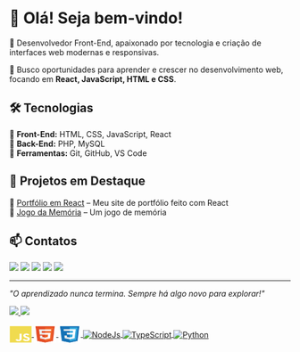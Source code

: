 # 👋 Olá! Seja bem-vindo!

🚀 Desenvolvedor Front-End, apaixonado por tecnologia e criação de interfaces web modernas e responsivas.  

🎯 Busco oportunidades para aprender e crescer no desenvolvimento web, focando em **React, JavaScript, HTML e CSS**.  

## 🛠 Tecnologias  
🔹 **Front-End:** HTML, CSS, JavaScript, React  
🔹 **Back-End:** PHP, MySQL  
🔹 **Ferramentas:** Git, GitHub, VS Code  

## 📌 Projetos em Destaque  
🔹 [Portfólio em React](https://github.com/Lancellot/react-portfolio) – Meu site de portfólio feito com React  
🔹 [Jogo da Memória](https://github.com/Lancellot/jogo-de-memoria-master) – Um jogo de memória

## 📫 Contatos  
<div> 
  <a href="https://www.linkedin.com/in/assis-pires-neto-9827a6174" target="_blank"><img src="https://img.shields.io/badge/-LinkedIn-%230077B5?style=for-the-badge&logo=linkedin&logoColor=white" target="_blank"></a>
  <a href="https://instagram.com/assis.p.n" target="_blank"><img src="https://img.shields.io/badge/-Instagram-%23E4405F?style=for-the-badge&logo=instagram&logoColor=white" target="_blank"></a> 
  <a href="https://twitter.com/Assis_P_Neto" target="_blank"><img src="https://img.shields.io/badge/X-000?style=for-the-badge&logo=x" target="_blank"></a>
  <a href = "mailto:assis.pires.netors@gmail.com"><img src="https://img.shields.io/badge/-Gmail-%23333?style=for-the-badge&logo=gmail&logoColor=white" target="_blank"></a>
  <a href = "https://discord.com/channels/@assis.p.n/"><img src="https://img.shields.io/badge/Discord-7289DA?style=for-the-badge&logo=discord&logoColor=white" target="_blank"></a>
  
</div>


---
_"O aprendizado nunca termina. Sempre há algo novo para explorar!"_  
 <div>
   <a href="https://github.com/Lancellot">
   <img height="180em" src="https://github-readme-stats.vercel.app/api?username=Lancellot&show_icons=true&theme=tokyonight&include_all_commits=true&count_private=true"/>
   <img height="180em" src="https://github-readme-stats.vercel.app/api/top-langs/?username=Lancellot&layout=compact&langs_count=6&theme=tokyonight"/>
</div>
    
<div style="display: inline_block"><br>
  <img align="center" alt="Js" height="30" width="40" src="https://raw.githubusercontent.com/devicons/devicon/master/icons/javascript/javascript-plain.svg">
  <img align="center" alt="HTML" height="30" width="40" src="https://raw.githubusercontent.com/devicons/devicon/master/icons/html5/html5-original.svg">
  <img align="center" alt="CSS" height="30" width="40" src="https://raw.githubusercontent.com/devicons/devicon/master/icons/css3/css3-original.svg">
  <img align="center" alt="NodeJs" height="30" width="40" src="https://icongr.am/devicon/nodejs-original.svg?size=128&color=currentColor">
  <img align="center" alt="TypeScript" height="30" width="40" src="https://icongr.am/devicon/typescript-original.svg?size=128&color=currentColor">
  <img align="center" alt="Python" height="30" width="40" src="https://icongr.am/devicon/python-original.svg?size=128&color=currentColor">
  
</div>
 
<br>
 

 
